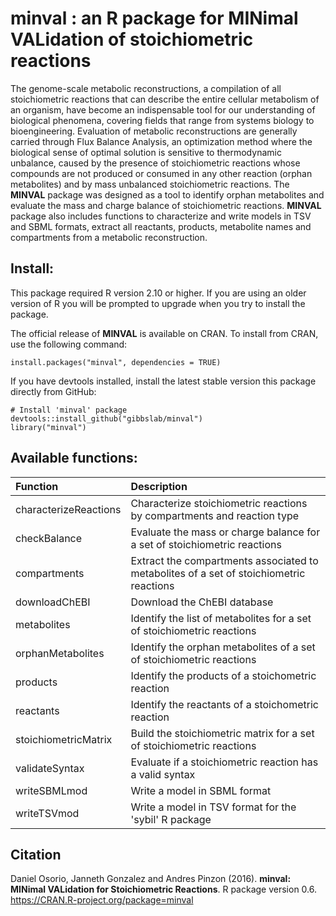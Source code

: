 minval : an R package for MINimal VALidation of stoichiometric reactions
======
The genome-scale metabolic reconstructions, a compilation of all stoichiometric reactions that can describe the entire cellular metabolism of an organism, have become an indispensable tool for our understanding of biological phenomena, covering fields that range from systems biology to bioengineering. Evaluation of metabolic reconstructions are generally carried through Flux Balance Analysis, an optimization method where the biological sense of optimal solution is sensitive to thermodynamic unbalance, caused by the presence of stoichiometric reactions whose compounds are not produced or consumed in any other reaction (orphan metabolites) and by mass unbalanced stoichiometric reactions. The **MINVAL** package was designed as a tool to identify orphan metabolites and evaluate the mass and charge balance of stoichiometric reactions. **MINVAL** package also includes functions to characterize and write models in TSV and SBML formats, extract all reactants, products, metabolite names and compartments from a metabolic reconstruction.

Install:
--------
This package required R version 2.10 or higher. If you are using an older version of R you will be prompted to upgrade when you try to install the package.

The official release of **MINVAL** is available on CRAN. To install from CRAN, use the following command:
```{r}
install.packages("minval", dependencies = TRUE)
```
If you have devtools installed, install the latest stable version this package directly from GitHub:

```{r}
# Install 'minval' package
devtools::install_github("gibbslab/minval")
library("minval")
```

Available functions:
-------------------
|Function | Description |
|:--------|:------------|
|characterizeReactions|Characterize stoichiometric reactions by compartments and reaction type|
|checkBalance|Evaluate the mass or charge balance for a set of stoichiometric reactions|
|compartments|Extract the compartments associated to metabolites of a set of stoichiometric reactions|
|downloadChEBI|Download the ChEBI database|
|metabolites|Identify the list of metabolites for a set of stoichiometric reactions|
|orphanMetabolites|Identify the orphan metabolites of a set of stoichiometric reactions|
|products|Identify the products of a stoichometric reaction|
|reactants|Identify the reactants of a stoichometric reaction|
|stoichiometricMatrix|Build the stoichiometric matrix for a set of stoichiometric reactions|
|validateSyntax|Evaluate if a stoichiometric reaction has a valid syntax|
|writeSBMLmod|Write a model in SBML format|
|writeTSVmod|Write a model in TSV format for the 'sybil' R package|

Citation
--------
Daniel Osorio, Janneth Gonzalez and Andres Pinzon (2016). **minval: MINimal VALidation for Stoichiometric Reactions**. R package version 0.6. https://CRAN.R-project.org/package=minval

